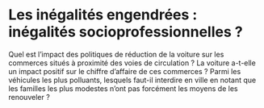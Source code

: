 # Les inégalités engendrées : inégalités socioprofessionnelles ?

Quel est l’impact des politiques de réduction de la voiture sur les commerces situés à proximité des voies de circulation ? La voiture a-t-elle un impact positif sur le chiffre d’affaire de ces commerces ?
Parmi les véhicules les plus polluants, lesquels faut-il interdire en ville en notant que les familles les plus modestes n’ont pas forcément les moyens de les renouveler ?
